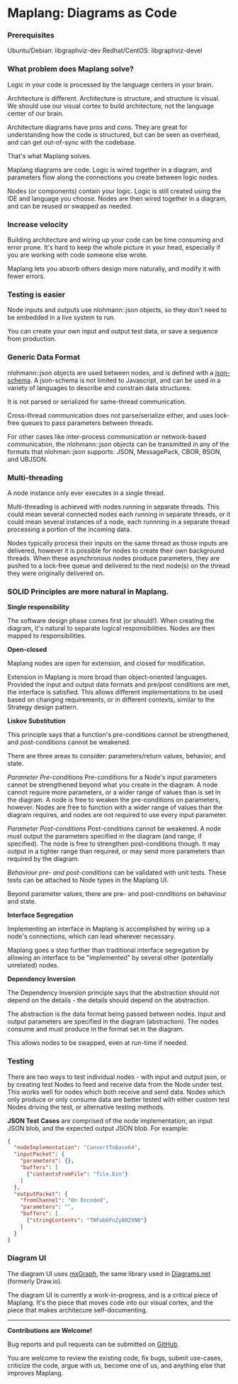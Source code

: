 # Maplang: Diagrams as Code

### Prerequisites
Ubuntu/Debian: libgraphviz-dev
Redhat/CentOS: libgraphviz-devel

### What problem does Maplang solve?

Logic in your code is processed by the language centers in your brain.

Architecture is different. Architecture is structure, and structure is visual. We should use our visual cortex to build architecture, not the language center of our brain.

Architecture diagrams have pros and cons. They are great for understanding how the code is structured, but can be seen as overhead, and can get out-of-sync with the codebase.

That's what Maplang solves.

Maplang diagrams are code. Logic is wired together in a diagram, and parameters flow along the connections you create between logic nodes.

Nodes (or components) contain your logic. Logic is still created using the IDE and language you choose. Nodes are then wired together in a diagram, and can be reused or swapped as needed.

### Increase velocity

Building architecture and wiring up your code can be time consuming and error prone. It's hard to keep the whole picture in your head, especially if you are working with code someone else wrote.

Maplang lets you absorb others design more naturally, and modify it with fewer errors.

### Testing is easier

Node inputs and outputs use nlohmann::json objects, so they don't need to be embedded in a live system to run.

You can create your own input and output test data, or save a sequence from production.

### Generic Data Format

nlohmann::json objects are used between nodes, and is defined with a [json-schema](https://json-schema.org). A json-schema is not limited to Javascript, and can be used in a variety of languages to describe and constrain data structures.

It is not parsed or serialized for same-thread communication.

Cross-thread communication does not parse/serialize either, and uses lock-free queues to pass parameters between threads.

For other cases like inter-process communication or network-based communication, the nlohmann::json objects can be transmitted in any of the formats that nlohman::json supports: JSON, MessagePack, CBOR, BSON, and UBJSON.

### Multi-threading

A node instance only ever executes in a single thread.

Multi-threading is achieved with nodes running in separate threads. This could mean several connected nodes each running in separate threads, or it could mean several instances of a node, each runnning in a separate thread processing a portion of the incoming data.

Nodes typically process their inputs on the same thread as those inputs are delivered, however it is possible for nodes to create their own background threads. When these asynchronous nodes produce parameters, they are pushed to a lock-free queue and delivered to the next node(s) on the thread they were originally delivered on.

### SOLID Principles are more natural in Maplang.

**Single responsibility** 

The software design phase comes first (or should!). When creating the diagram, it's natural to separate logical responsibilities. Nodes are then mapped to responsibilities.

**Open-closed**

Maplang nodes are open for extension, and closed for modification.

Extension in Maplang is more broad than object-oriented languages. Provided the input and output data formats and pre/post conditions are met, the interface is satisfied. This allows different implementations to be used based on changing requirements, or in different contexts, similar to the Strategy design pattern.

**Liskov Substitution**

This principle says that a function's pre-conditions cannot be strengthened, and post-conditions cannot be weakened.

There are three areas to consider: parameters/return values, behavior, and state.

*Parameter Pre-conditions* Pre-conditions for a Node's input parameters cannot be strengthened beyond what you create in the diagram. A node cannot require more parameters, or a wider range of values than is set in the diagram. A node is free to weaken the pre-conditions on parameters, however. Nodes are free to function with a wider range of values than the diagram requires, and nodes are not required to use every input parameter.

*Parameter Post-conditions* Post-conditions cannot be weakened. A node must output the parameters specified in the diagram (and range, if specified). The node is free to strengthen post-conditions though. It may output in a tighter range than required, or may send more parameters than required by the diagram.

*Behaviour pre- and post-conditions* can be validated with unit tests. These tests can be attached to Node types in the Maplang UI.

Beyond parameter values, there are pre- and post-conditions on behaviour and state.

**Interface Segregation**

Implementing an interface in Maplang is accomplished by wiring up a node's connections, which can lead wherever necessary.

Maplang goes a step further than traditional interface segregation by allowing an interface to be "implemented" by several other (potentially unrelated) nodes.

**Dependency Inversion**

The Dependency Inversion principle says that the abstraction should not depend on the details - the details should depend on the abstraction.

The abstraction is the data format being passed between nodes. Input and output parameters are specified in the diagram (abstraction). The nodes consume and must produce in the format set in the diagram.

This allows nodes to be swapped, even at run-time if needed.

### Testing

There are two ways to test individual nodes - with input and output json, or by creating test Nodes to feed and receive data from the Node under test. This works well for nodes which both receive and send data. Nodes which only produce or only consume data are better tested with either custom test Nodes driving the test, or alternative testing methods.

**JSON Test Cases** are comprised of the node implementation, an input JSON blob, and the expected output JSON blob. For example:

```json
{
  "nodeImplementation": "ConvertToBase64",
  "inputPacket": {
    "parameters": {},
    "buffers": [
      {"contentsFromFile": "file.bin"}
    ]
  },
  "outputPacket": {
    "fromChannel": "On Encoded",
    "parameters": "",
    "buffers": [
      {"stringContents": "TWFwbGFuZyB0ZXN0"}
    ]
  }
}
```

### Diagram UI

The diagram UI uses [mxGraph](https://github.com/jgraph/mxgraph), the same library used in [Diagrams.net](https://www.diagrams.net/) (formerly Draw.io).

The diagram UI is currently a work-in-progress, and is a critical piece of Maplang. It's the piece that moves code into our visual cortex, and the piece that makes architecure self-documenting.

***
**Contributions are Welcome!**

Bug reports and pull requests can be submitted on [GitHub](https://github.com/vdodev/maplang).

You are welcome to review the existing code, fix bugs, submit use-cases, criticize the code, argue with us, become one of us, and anything else that improves Maplang.
